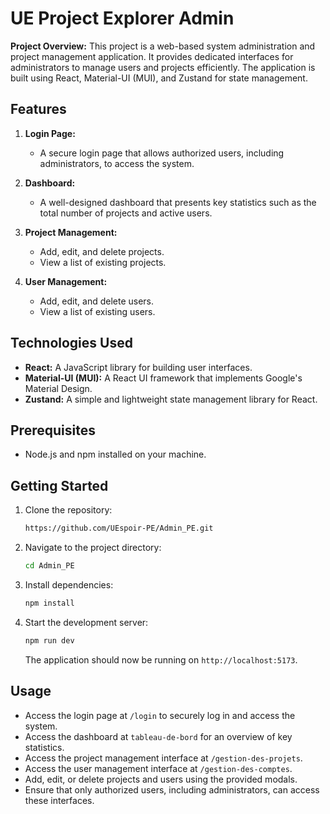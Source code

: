 # UE Project Explorer Admin

**Project Overview:** This project is a web-based system administration and project management application. It provides dedicated interfaces for administrators to manage users and projects efficiently. The application is built using React, Material-UI (MUI), and Zustand for state management.

## Features

1. **Login Page:**

    - A secure login page that allows authorized users, including administrators, to access the system.
    
2. **Dashboard:**

    - A well-designed dashboard that presents key statistics such as the total number of projects and active users.

3. **Project Management:**

   - Add, edit, and delete projects.
   - View a list of existing projects.

4. **User Management:**

   - Add, edit, and delete users.
   - View a list of existing users.


## Technologies Used

- **React:** A JavaScript library for building user interfaces.
- **Material-UI (MUI):** A React UI framework that implements Google's Material Design.
- **Zustand:** A simple and lightweight state management library for React.

## Prerequisites

- Node.js and npm installed on your machine.

## Getting Started

1. Clone the repository:

   ```bash
   https://github.com/UEspoir-PE/Admin_PE.git
   ```

2. Navigate to the project directory:

   ```bash
   cd Admin_PE
   ```

3. Install dependencies:

   ```bash
   npm install
   ```

4. Start the development server:

   ```bash
   npm run dev
   ```

   The application should now be running on `http://localhost:5173`.

## Usage

- Access the login page at `/login` to securely log in and access the system.
- Access the dashboard at `tableau-de-bord` for an overview of key statistics.
- Access the project management interface at `/gestion-des-projets`.
- Access the user management interface at `/gestion-des-comptes`.
- Add, edit, or delete projects and users using the provided modals.
- Ensure that only authorized users, including administrators, can access these interfaces.
